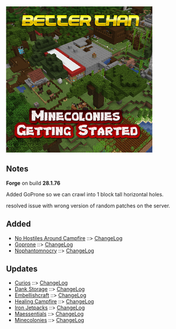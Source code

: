 ![BETTER THAN MINECOLONIES GETTING STARTED LOGO](https://github.com/kreezxil/kreezcraft.com/blob/master/images/better%20than%20minecolonies%20getting%20started.png)

## Notes
**Forge** on build **28.1.76**

Added GoProne so we can crawl into 1 block tall horizontal holes.

resolved issue with wrong version of random patches on the server.

## Added
- [No Hostiles Around Campfire](https://www.curseforge.com/minecraft/mc-mods/no-hostiles-around-campfire) ::> [ChangeLog](https://www.curseforge.com/minecraft/mc-mods/no-hostiles-around-campfire/files/2819602)
- [Goprone](https://www.curseforge.com/minecraft/mc-mods/goprone) ::> [ChangeLog](https://www.curseforge.com/minecraft/mc-mods/goprone/files/2819094)
- [Nophantomnocry](https://www.curseforge.com/minecraft/mc-mods/nophantomnocry) ::> [ChangeLog](https://www.curseforge.com/minecraft/mc-mods/nophantomnocry/files/2817309)

## Updates
- [Curios](https://www.curseforge.com/minecraft/mc-mods/curios) ::> [ChangeLog](https://www.curseforge.com/minecraft/mc-mods/curios/files/2819318)
- [Dank Storage](https://www.curseforge.com/minecraft/mc-mods/dank-storage) ::> [ChangeLog](https://www.curseforge.com/minecraft/mc-mods/dank-storage/files/2819132)
- [Embellishcraft](https://www.curseforge.com/minecraft/mc-mods/embellishcraft) ::> [ChangeLog](https://www.curseforge.com/minecraft/mc-mods/embellishcraft/files/2819585)
- [Healing Campfire](https://www.curseforge.com/minecraft/mc-mods/healing-campfire) ::> [ChangeLog](https://www.curseforge.com/minecraft/mc-mods/healing-campfire/files/2819609)
- [Iron Jetpacks](https://www.curseforge.com/minecraft/mc-mods/iron-jetpacks) ::> [ChangeLog](https://www.curseforge.com/minecraft/mc-mods/iron-jetpacks/files/2819308)
- [Maessentials](https://www.curseforge.com/minecraft/mc-mods/maessentials) ::> [ChangeLog](https://www.curseforge.com/minecraft/mc-mods/maessentials/files/2819592)
- [Minecolonies](https://www.curseforge.com/minecraft/mc-mods/minecolonies) ::> [ChangeLog](https://www.curseforge.com/minecraft/mc-mods/minecolonies/files/2819386)
